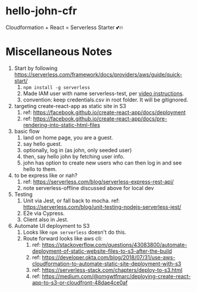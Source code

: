 # hello-john-cfr
Cloudformation + React = Serverless Starter 💕🔥

# Miscellaneous Notes

1. Start by following https://serverless.com/framework/docs/providers/aws/guide/quick-start/
    1. `npm install -g serverless`
    2. Made IAM user with name serverless-test, per [video instructions](https://www.youtube.com/watch?v=KngM5bfpttA).
    3. convention: keep credentials.csv in root folder. It will be gitignored.
2. targeting create-react-app as static site in S3
    1. ref: https://facebook.github.io/create-react-app/docs/deployment
    2. ref: https://facebook.github.io/create-react-app/docs/pre-rendering-into-static-html-files
3. basic flow
    1. land on home page, you are a guest.
    2. say hello guest.
    3. optionally, log in (as john, only seeded user)
    4. then, say hello john by fetching user info.
    5. john has option to create new users who can then log in and see hello to them.
4. to be express like or nah?
    1. ref: https://serverless.com/blog/serverless-express-rest-api/
    2. note serverless-offline discussed above for local dev
5. Testing
    1. Unit via Jest, or fall back to mocha. ref: https://serverless.com/blog/unit-testing-nodejs-serverless-jest/
    2. E2e via Cypress.
    3. Client also in Jest.
6. Automate UI deployment to S3
    1. Looks like `npm serverless` doesn't do this.
    2. Route forward looks like aws cli:
        1. ref: https://stackoverflow.com/questions/43083800/automate-deployment-of-static-website-files-to-s3-after-the-build
        2. ref: https://developer.okta.com/blog/2018/07/31/use-aws-cloudformation-to-automate-static-site-deployment-with-s3
        3. ref: https://serverless-stack.com/chapters/deploy-to-s3.html
        4. ref: https://medium.com/@omgwtfmarc/deploying-create-react-app-to-s3-or-cloudfront-48dae4ce0af
